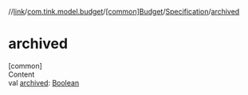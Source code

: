 //[link](../../../index.md)/[com.tink.model.budget](../../index.md)/[[common]Budget](../index.md)/[Specification](index.md)/[archived](archived.md)



# archived  
[common]  
Content  
val [archived](archived.md): [Boolean](https://kotlinlang.org/api/latest/jvm/stdlib/kotlin/-boolean/index.html)  



